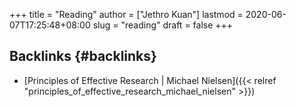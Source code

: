 +++
title = "Reading"
author = ["Jethro Kuan"]
lastmod = 2020-06-07T17:25:48+08:00
slug = "reading"
draft = false
+++

## Backlinks {#backlinks}

- [Principles of Effective Research | Michael Nielsen]({{< relref "principles_of_effective_research_michael_nielsen" >}})
